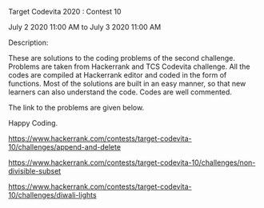 Target Codevita 2020 : Contest 10

July 2 2020 11:00 AM to July 3 2020 11:00 AM

Description:

These are solutions to the coding problems of the second challenge. Problems are taken from Hackerrank and TCS Codevita challenge. All the codes are compiled at Hackerrank editor and coded in the form of functions. Most of the solutions are built in an easy manner, so that new learners can also understand the code. Codes are well commented.

The link to the problems are given below.

Happy Coding.


https://www.hackerrank.com/contests/target-codevita-10/challenges/append-and-delete

https://www.hackerrank.com/contests/target-codevita-10/challenges/non-divisible-subset

https://www.hackerrank.com/contests/target-codevita-10/challenges/diwali-lights
